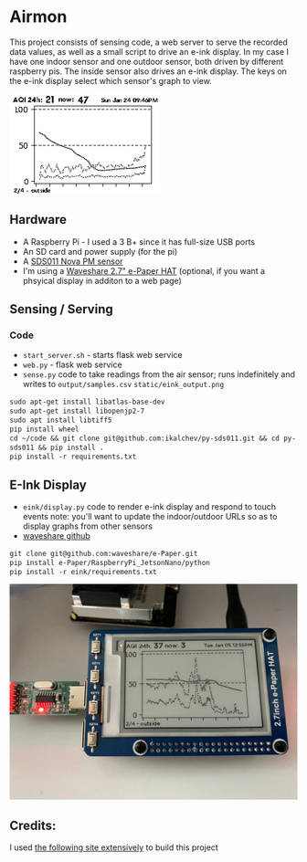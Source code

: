 # Airmon
This project consists of sensing code, a web server to serve the recorded data values, as well as a small script to drive an e-ink display. In my case I have one indoor sensor and one outdoor sensor, both driven by different raspberry pis. The inside sensor also drives an e-ink display. The keys on the e-ink display select which sensor's graph to view.

![InAction](images/output.png)

## Hardware
- A Raspberry Pi - I used a 3 B+ since it has full-size USB ports
- An SD card and power supply (for the pi)
- A [SDS011 Nova PM sensor](https://www.amazon.com/DEVMO-Precision-Quality-Detection-Compatible/dp/B0899V46SS/ref=sr_1_2?dchild=1&keywords=SDS011&qid=1611473759&sr=8-2)
- I'm using a [Waveshare 2.7" e-Paper HAT](https://www.amazon.com/2-7inch-HAT-Resolution-Electronic-Communicating/dp/B075FQKSZ9) (optional, if you want a phsyical display in additon to a web page)

## Sensing / Serving
### Code
- `start_server.sh` - starts flask web service
- `web.py` - flask web service
- `sense.py` code to take readings from the air sensor; runs indefinitely and writes to
  `output/samples.csv`
  `static/eink_output.png`

```
sudo apt-get install libatlas-base-dev
sudo apt-get install libopenjp2-7
sudo apt install libtiff5
pip install wheel
cd ~/code && git clone git@github.com:ikalchev/py-sds011.git && cd py-sds011 && pip install .
pip install -r requirements.txt
```

## E-Ink Display
- `eink/display.py` code to render e-ink display and respond to touch events
  note: you'll want to update the indoor/outdoor URLs so as to display graphs from other sensors
- [waveshare github](https://github.com/waveshare/e-Paper/blob/master/RaspberryPi_JetsonNano/python/readme_rpi_EN.txt)
```
git clone git@github.com:waveshare/e-Paper.git
pip install e-Paper/RaspberryPi_JetsonNano/python
pip install -r eink/requirements.txt
```

![InAction](images/hardware.jpg)

## Credits:
I used [the following site extensively](https://www.instructables.com/A-Low-cost-IoT-Air-Quality-Monitor-Based-on-Raspbe/)
to build this project 

